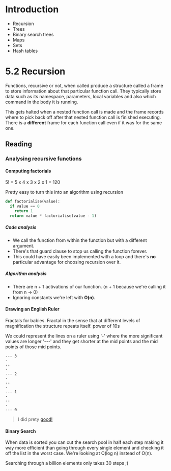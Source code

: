 # Introduction

- Recursion
- Trees
- Binary search trees
- Maps
- Sets
- Hash tables

# 5.2 Recursion

Functions, recursive or not, when called produce a structure called a frame to store information about that particular function call. They typically store data such as its namespace, parameters, local variables and also which command in the body it is running.

This gets halted when a nested function call is made and the frame records where to pick back off after that nested function call is finished executing. There is a **different** frame for each function call even if it was for the same one.

## Reading

### Analysing recursive functions

#### Computing factorials

5! = 5 x 4 x 3 x 2 x 1 = 120

Pretty easy to turn this into an algorithm using recursion

```py
def factorialise(value):
  if value == 0
    return 1
  return value * factorialise(value - 1)
```
##### Code analysis

- We call the function from within the function but with a different argument.
- There's that guard clause to stop us calling the function forever.
- This could have easily been implemented with a loop and there's **no** particular advantage for choosing recursion over it.

##### Algorithm analysis

- There are n + 1 activations of our function. (n + 1 because we're calling it from n -> 0)
- Ignoring constants we're left with **O(n)**.

#### Drawing an English Ruler

Fractals for babies. Fractal in the sense that at different levels of magnification the structure repeats itself. power of 10s

We could represent the lines on a ruler using '-' where the more significant values are longer '---' and they get shorter at the mid points and the mid points of those mid points.
```
--- 3
-
--
-
--- 2
-
--
-
--- 1
-
--
-
--- 0
```

> I did prety [good!](/algorithms/week5/python_/english_ruler.py)

#### Binary Search

When data is sorted you can cut the search pool in half each step making it way more efficient than going through every single element and checking it off the list in the worst case. We're looking at O(log n) instead of O(n).

Searching through a billion elements only takes 30 steps ;)

